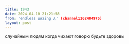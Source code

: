 ```yaml
---
title: 1943
date: 2024-04-10 21:21:58
from: 'endless шизing ⍼' (channel1162404975)
layout: post
---
```


случайным людям когда чихают говорю будьте здоровы
